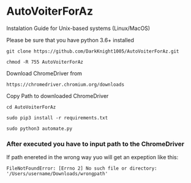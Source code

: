 # AutoVoiterForAz

Instalation Guide for Unix-based systems (Linux/MacOS)

Please be sure that you have python 3.6+ installed 

```
git clone https://github.com/DarkKnight1005/AutoVoiterForAz.git

chmod -R 755 AutoVoiterForAz
```

Download ChromeDriver from 
```
https://chromedriver.chromium.org/downloads
```
Copy Path to downloaded ChromeDriver

```
cd AutoVoiterForAz

sudo pip3 install -r requirements.txt

sudo python3 automate.py
```

### After executed you have to input path to the ChromeDriver
If path enereted in the wrong way yuo will get an expeption like this:

```
FileNotFoundError: [Errno 2] No such file or directory: '/Users/username/Downloads/wrongpath'
```
